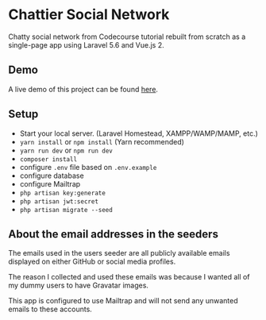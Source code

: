 # Chattier Social Network

Chatty social network from Codecourse tutorial rebuilt from scratch as a single-page app using Laravel 5.6 and Vue.js 2.

## Demo

A live demo of this project can be found [here](https://raniesantos-chattier.herokuapp.com/).

## Setup

- Start your local server. (Laravel Homestead, XAMPP/WAMP/MAMP, etc.)
- `yarn install` or `npm install` (Yarn recommended)
- `yarn run dev` or `npm run dev`
- `composer install`
- configure `.env` file based on `.env.example`
- configure database
- configure Mailtrap
- `php artisan key:generate`
- `php artisan jwt:secret`
- `php artisan migrate --seed`

## About the email addresses in the seeders

The emails used in the users seeder are all publicly available emails displayed on either GitHub or social media profiles.

The reason I collected and used these emails was because I wanted all of my dummy users to have Gravatar images.

This app is configured to use Mailtrap and will not send any unwanted emails to these accounts.

